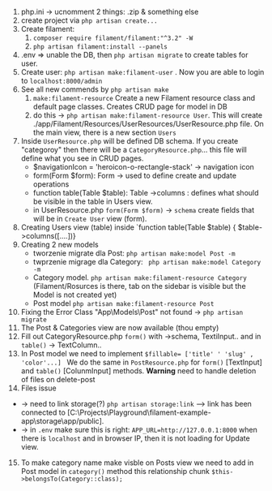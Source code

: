 1. php.ini -> ucnomment 2 things: .zip & something else
2. create project via `php artisan create...`
3. Create filament:
   1. `composer require filament/filament:"^3.2" -W`
   2. `php artisan filament:install --panels` 
4. .env => unable the DB, then `php artisan migrate` to create tables for user.  
5. Create user: `php artisan make:filament-user` . Now you are able to login to `localhost:8000/admin` 
6.  See all new commends by `php artisan make` 
    1. `make:filament-resource`          Create a new Filament resource class and default page classes. Creates CRUD page for model in DB
    2. do this -> `php artisan make:filament-resource User`. This will create ./app/Filament/Resources/UserResources/UserResource.php file. On the main view, there is a new section `Users` 
7. Inside `UserResource.php` will be defined DB schema. If you create "categoroy" then there will be a `CategoryResource.php`... this file will define what you see in CRUD pages.
   * $navigationIcon = 'heroicon-o-rectangle-stack' -> navigation icon  
   * form(Form $form): Form -> used to define create and update operations
   * function table(Table $table): Table ->columns : defines what should be visible in the table in Users view. 
   * in UserResource.php `form(Form $form)` -> `schema` create fields that will be in `Create User` view (form).
8. Creating Users view (table) inside `function table(Table $table) { $table->columns([....])}
9. Creating 2 new models 
    * tworzenie migrate dla Post: `php artisan make:model Post -m`
    * twprzenie migrage dla Category: ` php artisan make:model Category -m`
    * Category model. `php artisan make:filament-resource Category` (Filament/Rosurces is there, tab on the sidebar is visible but the Model is not created yet)
    * Post model  `php artisan make:filament-resource Post` 
10. Fixing the Error
Class "App\Models\Post" not found -> `php artisan migrate` 
11. The Post & Categories view are now available (thou empty)
12. Fill out CategoryResource.php `form()` with ->schema, TextiInput.. and in `table()` -> TextColumn..
13. In Post model we need to implement `$fillable= ['title' ' 'slug' , 'color'...] ` We do the same in `PostResource.php` for `form()` [TextInput]  and `table()` [ColunmInput] methods. **Warning** need to handle deletion of files on delete-post
14. Files issue 
 * -> need to link storage(?) `php artisan storage:link` --> link has been connected to [C:\Projects\Playground\filament-example-app\storage\app/public].
 * -> in `.env` make sure this is right: `APP_URL=http://127.0.0.1:8000` when there is `localhost` and in browser IP, then it is not loading for Update view. 

 15. To make category name make visble on Posts view we need to add in Post model in `category()` method this relationship chunk `$this->belongsTo(Category::class);`